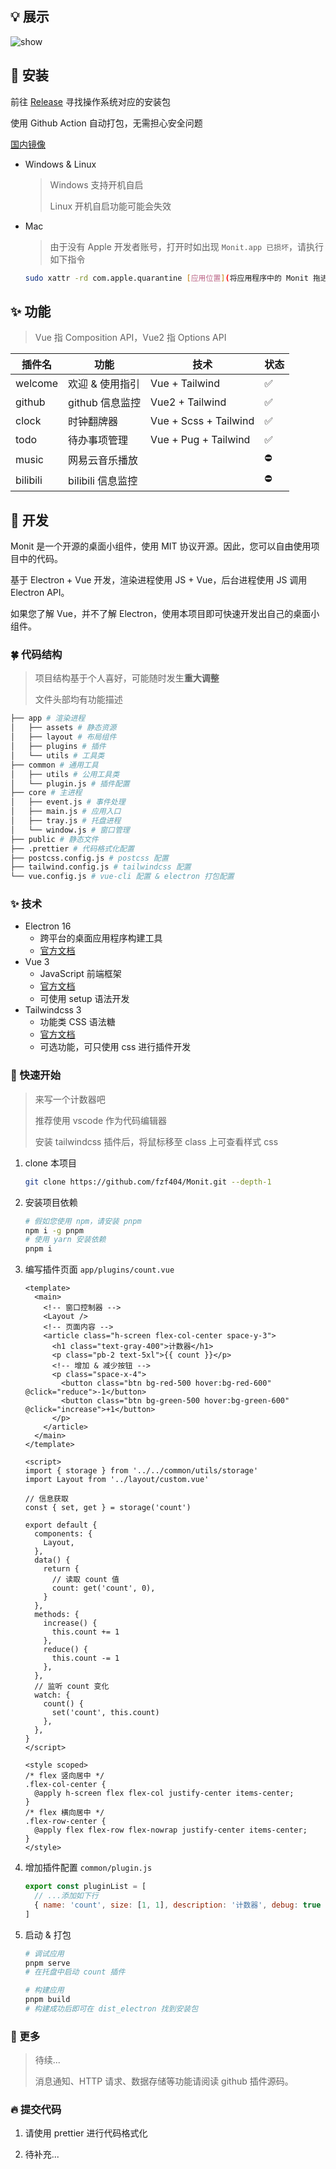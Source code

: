 <!--
 * @Author: fzf404
 * @Date: 2022-06-18 17:15:15
 * @LastEditors: fzf404 nmdfzf404@163.com
 * @LastEditTime: 2022-06-21 20:37:56
 * @Description: Monit 说明文档
-->

## 💡 展示

![show](show.jpeg)

## 🎁 安装

前往 [Release](https://github.com/fzf404/Monit/releases) 寻找操作系统对应的安装包

使用 Github Action 自动打包，无需担心安全问题

[国内镜像](https://hub.fastgit.xyz/fzf404/Monit/releases)

- Windows & Linux

  > Windows 支持开机自启
  >
  > Linux 开机自启功能可能会失效

- Mac

  > 由于没有 Apple 开发者账号，打开时如出现 `Monit.app 已损坏`，请执行如下指令

  ```bash
  sudo xattr -rd com.apple.quarantine [应用位置](将应用程序中的 Monit 拖进来)
  ```

## ✨ 功能

> Vue 指 Composition API，Vue2 指 Options API

| 插件名   | 功能              | 技术                  | 状态 |
| -------- | ----------------- | --------------------- | ---- |
| welcome  | 欢迎 & 使用指引   | Vue + Tailwind        | ✅   |
| github   | github 信息监控   | Vue2 + Tailwind       | ✅   |
| clock    | 时钟翻牌器        | Vue + Scss + Tailwind | ✅   |
| todo     | 待办事项管理      | Vue + Pug + Tailwind  | ✅   |
| music    | 网易云音乐播放    |                       | ⛔️  |
| bilibili | bilibili 信息监控 |                       | ⛔️  |

## 📝 开发

Monit 是一个开源的桌面小组件，使用 MIT 协议开源。因此，您可以自由使用项目中的代码。

基于 Electron + Vue 开发，渲染进程使用 JS + Vue，后台进程使用 JS 调用 Electron API。

如果您了解 Vue，并不了解 Electron，使用本项目即可快速开发出自己的桌面小组件。

### 🍀 代码结构

> 项目结构基于个人喜好，可能随时发生**重大调整**
>
> 文件头部均有功能描述

```bash
├── app # 渲染进程
│   ├── assets # 静态资源
│   ├── layout # 布局组件
│   ├── plugins # 插件
│   └── utils # 工具类
├── common # 通用工具
│   ├── utils # 公用工具类
│   └── plugin.js # 插件配置
├── core # 主进程
│   ├── event.js # 事件处理
│   ├── main.js # 应用入口
│   ├── tray.js # 托盘进程
│   └── window.js # 窗口管理
├── public # 静态文件
├── .prettier # 代码格式化配置
├── postcss.config.js # postcss 配置
├── tailwind.config.js # tailwindcss 配置
└── vue.config.js # vue-cli 配置 & electron 打包配置
```

### ✨ 技术

- Electron 16
  - 跨平台的桌面应用程序构建工具
  - [官方文档](https://www.electronjs.org/zh/docs/latest)
- Vue 3
  - JavaScript 前端框架
  - [官方文档](https://v3.cn.vuejs.org/guide/introduction.html)
  - 可使用 setup 语法开发
- Tailwindcss 3
  - 功能类 CSS 语法糖
  - [官方文档](https://www.tailwindcss.cn/docs)
  - 可选功能，可只使用 css 进行插件开发

### 🚀 快速开始

> 来写一个计数器吧
>
> 推荐使用 vscode 作为代码编辑器
>
> 安装 tailwindcss 插件后，将鼠标移至 class 上可查看样式 css

1. clone 本项目
   ```bash
   git clone https://github.com/fzf404/Monit.git --depth-1
   ```
2. 安装项目依赖
   ```bash
   # 假如您使用 npm，请安装 pnpm
   npm i -g pnpm
   # 使用 yarn 安装依赖
   pnpm i
   ```
3. 编写插件页面 `app/plugins/count.vue`

   ```vue
   <template>
     <main>
       <!-- 窗口控制器 -->
       <Layout />
       <!-- 页面内容 -->
       <article class="h-screen flex-col-center space-y-3">
         <h1 class="text-gray-400">计数器</h1>
         <p class="pb-2 text-5xl">{{ count }}</p>
         <!-- 增加 & 减少按钮 -->
         <p class="space-x-4">
           <button class="btn bg-red-500 hover:bg-red-600" @click="reduce">-1</button>
           <button class="btn bg-green-500 hover:bg-green-600" @click="increase">+1</button>
         </p>
       </article>
     </main>
   </template>

   <script>
   import { storage } from '../../common/utils/storage'
   import Layout from '../layout/custom.vue'

   // 信息获取
   const { set, get } = storage('count')

   export default {
     components: {
       Layout,
     },
     data() {
       return {
         // 读取 count 值
         count: get('count', 0),
       }
     },
     methods: {
       increase() {
         this.count += 1
       },
       reduce() {
         this.count -= 1
       },
     },
     // 监听 count 变化
     watch: {
       count() {
         set('count', this.count)
       },
     },
   }
   </script>

   <style scoped>
   /* flex 竖向居中 */
   .flex-col-center {
     @apply h-screen flex flex-col justify-center items-center;
   }
   /* flex 横向居中 */
   .flex-row-center {
     @apply flex flex-row flex-nowrap justify-center items-center;
   }
   </style>
   ```

4. 增加插件配置 `common/plugin.js`

   ```js
   export const pluginList = [
     // ...添加如下行
     { name: 'count', size: [1, 1], description: '计数器', debug: true },
   ]
   ```

5. 启动 & 打包

   ```bash
   # 调试应用
   pnpm serve
   # 在托盘中启动 count 插件

   # 构建应用
   pnpm build
   # 构建成功后即可在 dist_electron 找到安装包
   ```

### 🍻 更多

> 待续...
>
> 消息通知、HTTP 请求、数据存储等功能请阅读 github 插件源码。

### 🔥 提交代码

1. 请使用 prettier 进行代码格式化

2. 待补充...
